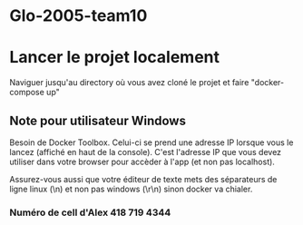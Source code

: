 # Glo-2005-team10

# Lancer le projet localement

Naviguer jusqu'au directory où vous avez cloné le projet et faire "docker-compose up"

## Note pour utilisateur Windows

Besoin de Docker Toolbox. Celui-ci se prend une adresse IP lorsque vous le lancez (affiché en haut de la console).
C'est l'adresse IP que vous devez utiliser dans votre browser pour accèder à l'app (et non pas localhost).

Assurez-vous aussi que votre éditeur de texte mets des séparateurs de ligne linux (\n) et non pas windows (\r\n) sinon
docker va chialer.

### Numéro de cell d'Alex 418 719 4344

